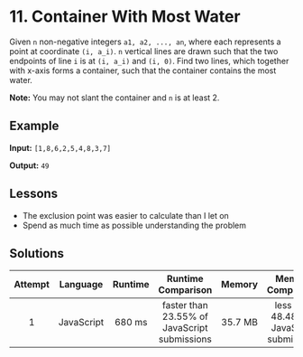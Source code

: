 # 11. Container With Most Water

Given `n` non-negative integers `a1, a2, ..., an`, where each represents a point at coordinate `(i, a_i)`. `n` vertical lines are drawn such that the two endpoints of line `i` is at `(i, a_i)` and `(i, 0)`. Find two lines, which together with x-axis forms a container, such that the container contains the most water.

**Note:** You may not slant the container and `n` is at least 2.

## Example 

**Input:** `[1,8,6,2,5,4,8,3,7]`

**Output:** `49`

## Lessons

- The exclusion point was easier to calculate than I let on
- Spend as much time as possible understanding the problem

## Solutions

|Attempt|Language|Runtime|Runtime Comparison|Memory|Memory Comparison|
|:-:|:-:|:-:|:-:|:-:|:-:|
|1|JavaScript|680 ms|faster than 23.55% of JavaScript submissions|35.7 MB|less than 48.48% of JavaScript submissions|
